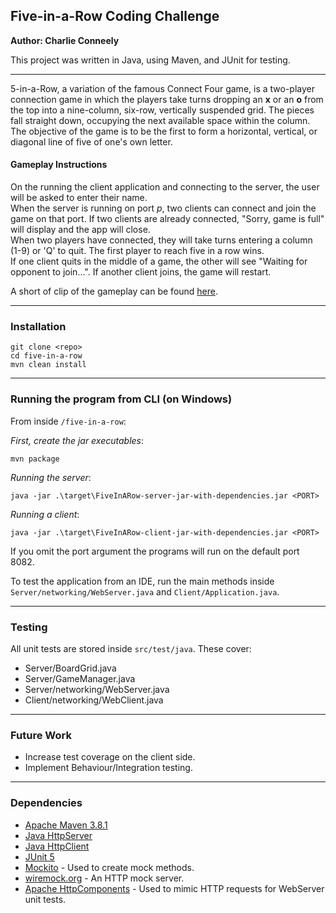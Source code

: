 ## Five-in-a-Row Coding Challenge 
**Author: Charlie Conneely** 

This project was written in Java, using Maven, and JUnit for testing. 
***

5-in-a-Row, a variation of the famous Connect Four game, is a two-player connection game
in which the players take turns dropping an **x** or an **o** from the
top into a nine-column, six-row, vertically suspended grid. The pieces fall straight down,
occupying the next available space within the column. The objective of the game is to be the
first to form a horizontal, vertical, or diagonal line of five of one's own letter.

#### Gameplay Instructions
On the running the client application and connecting to the server, the user will
be asked to enter their name. <br>
When the server is running on port _p_, two clients can connect and join the game on 
that port. If two clients are already connected, "Sorry, game is full" will display and
the app will close.<br>
When two players have connected, they will take turns entering a column (1-9) or 'Q' to quit. The 
first player to reach five in a row wins. <br>
If one client quits in the middle of a game, the other will see "Waiting for
opponent to join...". If another client joins, the game will restart. 

A short of clip of the gameplay can be found [here](https://youtu.be/OXCla1QqVjg).

***
### Installation 
```
git clone <repo>
cd five-in-a-row
mvn clean install 
```
***
### Running the program from CLI (on Windows)
From inside `/five-in-a-row`:

*First, create the jar executables*:
```
mvn package
```

*Running the server*:
```
java -jar .\target\FiveInARow-server-jar-with-dependencies.jar <PORT>
```

*Running a client*:
```
java -jar .\target\FiveInARow-client-jar-with-dependencies.jar <PORT>
```
If you omit the port argument the programs will run on the default
port 8082.  

To test the application from an IDE, run the main methods inside 
`Server/networking/WebServer.java` and `Client/Application.java`.
***
### Testing
All unit tests are stored inside `src/test/java`. These cover:
- Server/BoardGrid.java
- Server/GameManager.java
- Server/networking/WebServer.java
- Client/networking/WebClient.java
***
### Future Work
- Increase test coverage on the client side.
- Implement Behaviour/Integration testing. 
***
### Dependencies
- [Apache Maven 3.8.1](https://maven.apache.org/)
- [Java HttpServer](https://docs.oracle.com/javase/8/docs/jre/api/net/httpserver/spec/com/sun/net/httpserver/HttpServer.html)
- [Java HttpClient](https://docs.oracle.com/en/java/javase/11/docs/api/java.net.http/java/net/http/HttpClient.html)
- [JUnit 5](https://junit.org/junit5/)
- [Mockito](https://site.mockito.org/) - Used to create mock methods.
- [wiremock.org](http://wiremock.org/docs/) - An HTTP mock server. 
- [Apache HttpComponents](https://hc.apache.org/) - Used to mimic HTTP requests for WebServer unit tests.

